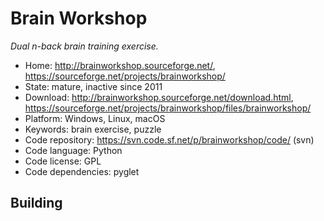 # Brain Workshop

_Dual n-back brain training exercise._

- Home: http://brainworkshop.sourceforge.net/, https://sourceforge.net/projects/brainworkshop/
- State: mature, inactive since 2011
- Download: http://brainworkshop.sourceforge.net/download.html, https://sourceforge.net/projects/brainworkshop/files/brainworkshop/
- Platform: Windows, Linux, macOS
- Keywords: brain exercise, puzzle
- Code repository:  https://svn.code.sf.net/p/brainworkshop/code/ (svn)
- Code language: Python
- Code license: GPL
- Code dependencies: pyglet

## Building

